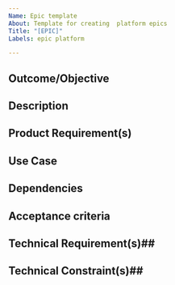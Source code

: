 ```yaml
---
Name: Epic template
About: Template for creating  platform epics
Title: "[EPIC]"
Labels: epic platform

---
```


## Outcome/Objective ##

## Description ##

## Product Requirement(s) ##

## Use Case ##

## Dependencies ##

## Acceptance criteria  ##

## Technical Requirement(s)##

## Technical Constraint(s)##

